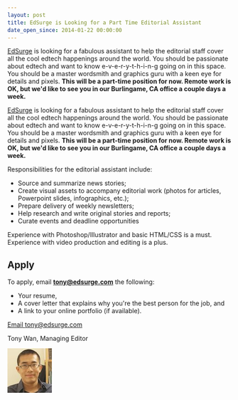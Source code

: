 ```yaml
---
layout: post
title: EdSurge is Looking for a Part Time Editorial Assistant
date_open_since: 2014-01-22 00:00:00
---
```


[EdSurge](https://www.edsurge.com/) is looking for a fabulous assistant to help the editorial staff cover all the cool edtech happenings around the world. You should be passionate about edtech and want to know e-v-e-r-y-t-h-i-n-g going on in this space. You should be a master wordsmith and graphics guru with a keen eye for details and pixels. **This will be a part-time position for now. Remote work is OK, but we'd like to see you in our Burlingame, CA office a couple days a week.**

<!--break-->

[EdSurge](https://www.edsurge.com/) is looking for a fabulous assistant to help the editorial staff cover all the cool edtech happenings around the world. You should be passionate about edtech and want to know e-v-e-r-y-t-h-i-n-g going on in this space. You should be a master wordsmith and graphics guru with a keen eye for details and pixels. **This will be a part-time position for now. Remote work is OK, but we'd like to see you in our Burlingame, CA office a couple days a week.**

Responsibilities for the editorial assistant include:

* Source and summarize news stories;
* Create visual assets to accompany editorial work (photos for articles, Powerpoint slides, infographics, etc.);
* Prepare delivery of weekly newsletters;
* Help research and write original stories and reports;
* Curate events and deadline opportunities

Experience with Photoshop/Illustrator and basic HTML/CSS is a must. Experience with video production and editing is a plus.

<!--musthaves-->

## Apply


To apply, email **tony@edsurge.com** the following:

* Your resume,
* A cover letter that explains why you're the best person for the job, and
* A link to your online portfolio (if available).


<a href="mailto:tony@edsurge.com" class="button button-rounded button-primary button-large">Email tony@edsurge.com</a>

Tony Wan, Managing Editor

<img src="/public/images/tony.jpg" class="author" alt="Tony Wan">
